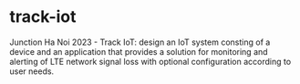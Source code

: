 # track-iot
Junction Ha Noi 2023 - Track IoT: design an IoT system consting of a device and an application that provides a solution for monitoring and alerting of LTE network signal loss with optional configuration according to user needs.
